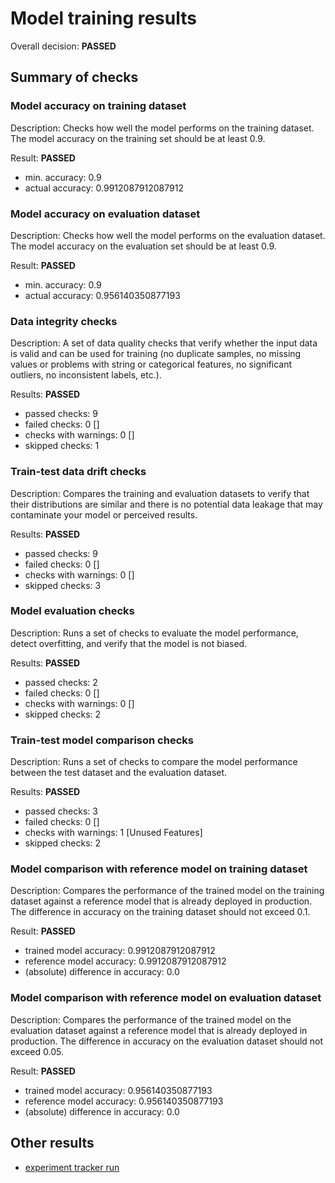 
# Model training results
    
Overall decision: **PASSED**

## Summary of checks

### Model accuracy on training dataset

Description: Checks how well the model performs on the training dataset.
The model accuracy on the training set should be at least 0.9.

Result: **PASSED**

- min. accuracy: 0.9
- actual accuracy: 0.9912087912087912

### Model accuracy on evaluation dataset

Description: Checks how well the model performs on the evaluation dataset.
The model accuracy on the evaluation set should be at least 0.9.

Result: **PASSED**

- min. accuracy: 0.9
- actual accuracy: 0.956140350877193

### Data integrity checks 

Description: A set of data quality checks that verify whether the input data is
valid and can be used for training (no duplicate samples, no missing values or
problems with string or categorical features, no significant outliers, no
inconsistent labels, etc.).

Results: **PASSED**

- passed checks: 9
- failed checks: 0  []
- checks with warnings: 0  []
- skipped checks: 1

### Train-test data drift checks 

Description: Compares the training and evaluation datasets to verify that their
distributions are similar and there is no potential data leakage that may
contaminate your model or perceived results.

Results: **PASSED**

- passed checks: 9
- failed checks: 0  []
- checks with warnings: 0  []
- skipped checks: 3

### Model evaluation checks 

Description: Runs a set of checks to evaluate the model performance, detect
overfitting, and verify that the model is not biased.

Results: **PASSED**

- passed checks: 2
- failed checks: 0  []
- checks with warnings: 0  []
- skipped checks: 2

### Train-test model comparison checks 

Description: Runs a set of checks to compare the model performance between the
test dataset and the evaluation dataset.

Results: **PASSED**

- passed checks: 3
- failed checks: 0  []
- checks with warnings: 1  [Unused Features]
- skipped checks: 2

### Model comparison with reference model on training dataset 

Description: Compares the performance of the trained model on the training
dataset against a reference model that is already deployed in production.
The difference in accuracy on the training dataset should not exceed
0.1.

Result: **PASSED**

- trained model accuracy: 0.9912087912087912
- reference model accuracy: 0.9912087912087912
- (absolute) difference in accuracy: 0.0

### Model comparison with reference model on evaluation dataset 

Description: Compares the performance of the trained model on the evaluation
dataset against a reference model that is already deployed in production.
The difference in accuracy on the evaluation dataset should not exceed
0.05.

Result: **PASSED**

- trained model accuracy: 0.956140350877193
- reference model accuracy: 0.956140350877193
- (absolute) difference in accuracy: 0.0

## Other results

- [experiment tracker run](http://localhost:8185/#/experiments/929221500992395961/runs/2fd5d0bffa19487c9ed40c3c13fff9a0)

